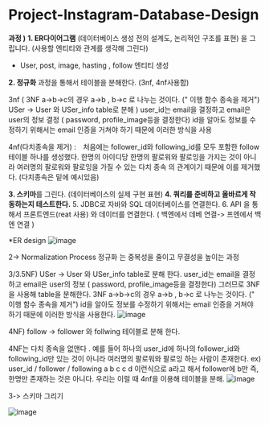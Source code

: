 # Project-Instagram-Database-Design

**과정 )**
**1. ER다이어그램** (데이터베이스 생성 전의 설계도, 논리적인 구조를 표현) 을 그립니다. (사용할 엔티티와 관계를 생각해 그린다)
- User, post, image, hasting , follow 엔티티 생성 

**2. 정규화** 과정을 통해서 테이블을 분해한다. (3nf, 4nf사용함)
   
 3nf ( 3NF a->b->c의 경우 a->b , b->c 로 나누는 것이다. (" 이행 함수 종속을 제거") USer -> User 와 USer_info table로 분해 ) 
 user_id는 email을 결정하고 email은 user의 정보 결정 ( password, profile_image등을 결정한다) 
 id을 알아도 정보를 수정하기 위해서는 email 인증을 거쳐야 하기 때문에 이러한 방식을 사용

 4nf(다치종속을 제거) :　처음에는 follower_id와 following_id를 모두 포함한 follow 테이블 하나를 생성했다. 한명의 아이디당 한명의 팔로워와 팔로잉을 가지는 것이 아니라 여러명의 팔로워와 팔로잉을 가질 수 있는 다치 종속 
 의 관계이기 때문에 이를 제거했다. (다치종속은 밑에 예시있음)

**3. 스키마**를 그린다. (데이터베이스의 실제 구현 표현)
**4. 쿼리를 준비하고 올바르게 작동하는지 테스트한다.**
5. JDBC로 자바와 SQL 데이터베이스를 연결한다. 
6. API 을 통해서 프론트엔드(reat 사용) 와 데이터를 연결한다. 
( 백엔에서 데베 연결-> 프엔에서 백엔 연결 )

*ER design 
![image](https://github.com/user-attachments/assets/f20eb28e-370d-46f3-982d-d3375fec41c5)

2-> Normalization Process 
정규화 는 중복성을 줄이고 무결성을 높이는 과정 

3/3.5NF)
USer -> User 와 USer_info table로 분해 한다. 
user_id는 email을 결정하고 email은 user의 정보 ( password, profile_image등을 결정한다) 그러므로 3NF을 사용해 table을 분해한다. 
3NF a->b->c의 경우 a->b , b->c 로 나누는 것이다. (" 이행 함수 종속을 제거")
id을 알아도 정보를 수정하기 위해서는 email 인증을 거쳐야 하기 때문에 이러한 방식을 사용한다. 
![image](https://github.com/user-attachments/assets/056cc129-f41d-42e7-8cb9-855f0594747d)


4NF) 
follow -> follower 와 follwing 테이블로 분해 한다. 

4NF는 다치 종속을 없앤다 . 예를 들어 하나의 user_id에 하나의 follower_id와 following_id만 있는 것이 아니라 여러명의 팔로워와 팔로잉 하는 사람이 존재한다. 
ex) user_id     / follower    / following
       a             b              c
                     c              d  이런식으로 a라고 해서 follower에 b만 즉,한명만 존재하는 것은 아니다. 우리는 이럴 때 4nf을 이용해 테이블을 분해.
![image](https://github.com/user-attachments/assets/d65ee046-fa3b-45d8-a486-0676bc1ef6e9)

3-> 스키마 그리기 

![image](https://github.com/user-attachments/assets/e3bf0dc1-3ced-4f51-9a4d-6d3e46c2de5a)

